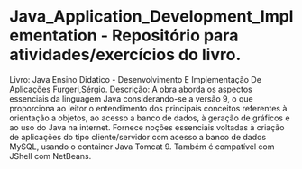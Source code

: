 # Java_Application_Development_Implementation - Repositório para atividades/exercícios do livro.
Livro: Java Ensino Didatico - Desenvolvimento E Implementação De Aplicações Furgeri,Sérgio. 
Descrição: A obra aborda os aspectos essenciais da linguagem Java considerando-se a versão 9, o que proporciona ao leitor o entendimento dos principais conceitos referentes à orientação a objetos, ao acesso a banco de dados, à geração de gráficos e ao uso do Java na internet. Fornece noções essenciais voltadas à criação de aplicações do tipo cliente/servidor com acesso a banco de dados MySQL, usando o container Java Tomcat 9. Também é compatível com JShell com NetBeans.

